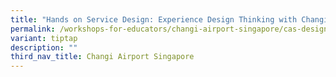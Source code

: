 ```yaml
---
title: "Hands on Service Design: Experience Design Thinking with Changi Airport"
permalink: /workshops-for-educators/changi-airport-singapore/cas-design-thinking/
variant: tiptap
description: ""
third_nav_title: Changi Airport Singapore
---
```

